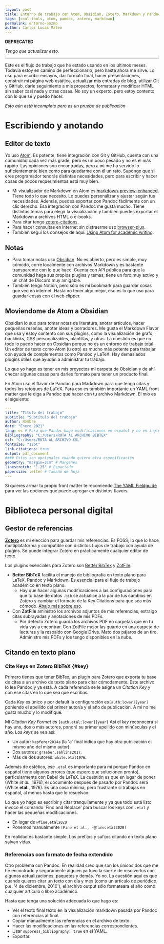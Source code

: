 ```yaml
---
layout: post
title: Entorno de trabajo con Atom, Obsidian, Zotero, Markdown y Pandoc
tags: [cool-tools, atom, pandoc, zotero, markdown]
permalink: entorno-aozmp
author: Carlos Lucas Mateo
---
```


**DEPRECATED**

_Tengo que actualizar esto._

---

Este es el flujo de trabajo que he estado usando en los últimos meses. Todavía estoy en camino de perfeccionarlo, pero hasta ahora me sirve. Lo uso para escribir ensayos, dar formato final, hacer presentaciones, construir mi página web estática, actualizar mis entradas de blog, utilizar Git y GitHub, darle seguimiento a mis proyectos, formatear y modificar HTML sin saber casi nada y otras cosas. No soy un experto, pero estoy contento con lo que sé y puedo hacer.

_Esto aún está incompleto pero es un prueba de publicación_

# Escribiendo y anotando
## Editor de texto
Yo uso [Atom](https://atom.io). Es potente, tiene integración con Git y GitHub, cuenta con una comunidad cada vez más grade, pero es un poco pesado y no es el más rápido. Las opiniones son encontradas, pero a mi me ha servido lo suficientemente bien como para quedarme con él un rato. Supongo que si eres programador tendrás distintas necesidades, pero para escribir y hacer cosas de pocos requerimientos está muy bien.

- Mi visualizador de Markdown en Atom es [markdown-preview-enhanced](https://shd101wyy.github.io/markdown-preview-enhanced/#/). Tiene todo lo que necesito. Lo puedes personalizar y ajustar según tus necesidades. Además, puedes exportar con Pandoc fácilmente con un clic derecho. Esa integración con Pandoc me gusta mucho. Tiene distintos temas para elegir la visualización y también puedes exportar el Markdown a archivos HTML o e-books.
- Para citar tengo [zotero-citations](https://atom.io/packages/zotero-citations).
- Para hacer consultas en internet sin distraerme uso [browser-plus](https://atom.io/packages/browser-plus).
- También seguí los consejos de aquí: [Using Atom for academic writing](https://discuss.atom.io/t/using-atom-for-academic-writing/19222).

## Notas
- Para tomar notas uso [Obsidian](https://obsidian.md). No es abierto, pero es simple, muy cómodo, corre localmente con archivos Markdown y es bastante transparente con lo que hace. Cuenta con API pública para que la comunidad haga sus propios plugins y temas, tiene un foro muy activo y un chat de Discord muy amigable.
- También tengo Notion, pero sólo es mi bookmark para guardar cosas que veo en internet. Hasta no tener algo mejor, eso es lo que uso para guardar cosas con el web clipper.

## Moviendome de Atom a Obsidian
Obsidian lo suo para tomar notas de literatura, anotar artículos, hacer pequeñas reseñas, anotar ideas y borradores. Me gusta el Markdown Flavor que usa y estoy contento con sus plugins, como la visualización de grafo, backlinks, CSS personalizables, plantillas, y otras. La cuestión es que no todo lo puedo hacer en Obsidian porque no es un entorno de trabajo total. Un editor de texto como Atom (u otro) es mucho más potente para trabajar con ayuda de complementos como Pandoc y LaTeX. Hay demasiados plugins útiles que ayudan a administrar tu trabajo.

Lo que yo hago es tener  en mis proyectos mi carpeta de Obsidian y de ahí checar algunas cosas para darles formato para tener un producto final.

En Atom uso el flavor de Pandoc para Markdown para que tenga citas y todos los retoques de LaTeX. Para eso es también importante un YAML front matter que le diga a Pandoc que hacer con tu archivo Markdown. El mío es el siguiente:

```yaml
---
title: "Título del trabajo"
subtitle: "Subtítulo del trabajo"
author: Nombre
date: "Enero 2021"
lang: es # Para que Pandoc haga modificaciones en español y no en inglés
bibliography: "C:/Users/RUTA AL ARCHIVO BIBTEX"
csl: "C:/Users/RUTA AL ARCHIVO CSL"
fontsize: "12pt"
link-citations: true
output: pdf_document
#### Estos son opcionales cuando quiero otra específicación
geometry: "margin=3cm" # Margenes
linestretch: "1.25" # Espaciado
papersize: letter # Tamaño de hoja
---
```

Si quieres armar tu propio front matter te recomiendo [The YAML Fieldguide](https://cran.r-project.org/web/packages/ymlthis/vignettes/yaml-fieldguide.html) para ver las opciones que puede agregar en distintos flavors.

# Biblioteca personal digital
## Gestor de referencias
**[Zotero](https://www.zotero.org/)** es mi elección para guardar mis referencias. Es FOSS, lo que lo hace multiplataforma y compatible con distintos flujos de trabajo con ayuda de plugins. Se puede integrar Zotero en prácticamente cualquier editor de texto.

Los plugins esenciales para Zotero son [Better BibTex](https://retorque.re/zotero-better-bibtex/) y [ZotFile](http://zotfile.com/).

- **Better BibTeX** facilita el manejo de bibliografía en texto plano para LaTeX, Pandoc y Markdown. Es esencial para el flujo de trabajo académico en texto plano.
  - Hay que hacer algunas modificaciones a las configuraciones para que tu base de datos `.bib` se actualice a la par de tus cambios en Zotero y cambiar el formato de la Key Citations para que sea más cómodo. [Abajo más sobre eso](#key).
- Con **ZotFile** aministró los archivos adjuntos de mis referencias, extraigo citas subrayadas y anotaciones de mis PDFs.
  - Por defecto Zotero guarda los archivos PDF en carpetas que en tu vida vas a encontrar. Con ZotFile mejor las guardo en una carpeta de lecturas y la respaldo con Google Drive. Mato dos pájaros de un tiro. Administro mis PDFs y los tengo disponibles en la nube.

## Citando en texto plano

### Cite Keys en Zotero BibTeX {#key}
Primero tienes que tener BibTex, un plugin para Zotero que exporta tu base de citas a un archivo de texto plano para citar cómodamente. Este archivo lo lee Pandoc y ya está. A cada referencia se le asigna un _Citation Key_ y con ese citas en lo que sea que escribas.

Cada _Key_ es único y por default la configuración es`[auth:lower][year]` poniendo el apellido del primer autor/a y el año de publicación. A mi no me gusta mucho y lo modifiqué.

Mi _Citation Key Format_ es `[auth.etal:lower][year]`
Así el _key_ reconocerá si hay uno, dos o más autores, pondrá su primer apellido con minúsculas y el año.
Los _keys_ se ven así:

- Un autor: `kapferer2014a` (la 'a' final indica que hay otra publicación el mismo año del mismo autor).
- Dos autores: `graeber.sahlins2017`.
- Más de dos autores: `white.etal1976`.

Además de estético, ese `.etal` es importante para mí porque Pandoc en español tiene algunos errores (que espero que solucionen pronto), particularmente con Babel de LaTeX. La cuestión es que en lugar de poner (White _et al._, 1976), el documento después de pasarlo por Pandoc será (White **etal.**, 1976). Es una cosa mínima, pero frustrante si trabajas en español, al menos hasta que lo resuelvan.

Lo que yo hago es escribir y citar tranquilamente y ya que todo está listo invoco el comando 'Find and Replace' para buscar los keys con `.etal` y hacer las pequeñas modificaciones.

- En lugar de `@fine.etal2020`
- Ponemos manualmente `[Fine et al., -@fine.etal2020]`

En realidad es bastante simple. Los prefijos y sufijos citando en texto plano salvan vidas.

### Referencias con formato de fecha extendido
Otro problema con Pandoc. En realidad creo que son los únicos dos que me he encontrado y seguramente alguien ya tuvo la suerte de resolverlos con algunas actualizaciones, paquetes y demás. Yo no. La cuestión aquí es que cuando quieres citar un texto con día y mes (como un artículo de periódico, p.e. '4 de diciembre, 2010'), el archivo output sólo formateara el año como cualquier artículo o libro académico.

Hasta que tenga una solución adecuada lo que hago es:

- Ver el texto final texto en la visualización markdown pasada por Pandoc con referencias al final.
- Copiar manualmente las referencias en el archivo de texto.
- Hacer las modificaciones en las referencias correspondientes.
- Usar `suppress_bibliography: true` en el YAML.
- Exportar.
